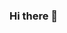 ### Hi there 👋

<!--
**Wulandr/Wulandr** is a ✨ _special_ ✨ repository because its `README.md` (this file) appears on your GitHub profile.

Here are some ideas to get you started:

- 🔭 I’m currently working on home
- 🌱 I’m currently learning Sebelas Maret University
- 👯 I’m looking to collaborate on Web Programming
- 🤔 I’m looking for help with Allah
- 💬 Ask me about my life
- 📫 How to reach me: my github
- 😄 Pronouns: W
- ⚡ Fun fact: fun fun 
-->
